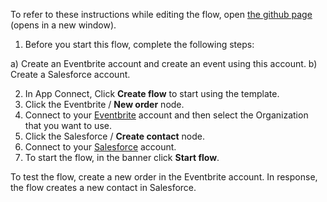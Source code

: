 To refer to these instructions while editing the flow, open [the github page](https://github.com/ot4i/app-connect-templates/blob/main/resources/markdown/Create%20a%20new%20contact%20in%20Salesforce%20for%20a%20new%20Eventbrite%20order_instructions.md) (opens in a new window).

1. Before you start this flow, complete the following steps:

  a) Create an Eventbrite account and create an event using this account.
  b) Create a Salesforce account.

2. In App Connect, Click **Create flow** to start using the template.
3. Click the Eventbrite / **New order** node.
4. Connect to your [Eventbrite](https://ibm.biz/aaseventbrite) account and then select the Organization that you want to use.
5. Click the Salesforce / **Create contact** node.
6. Connect to your [Salesforce](http://ibm.biz/aassalesforce) account.
7. To start the flow, in the banner click **Start flow**.

To test the flow, create a new order in the Eventbrite account. In response, the flow creates a new contact in Salesforce.
